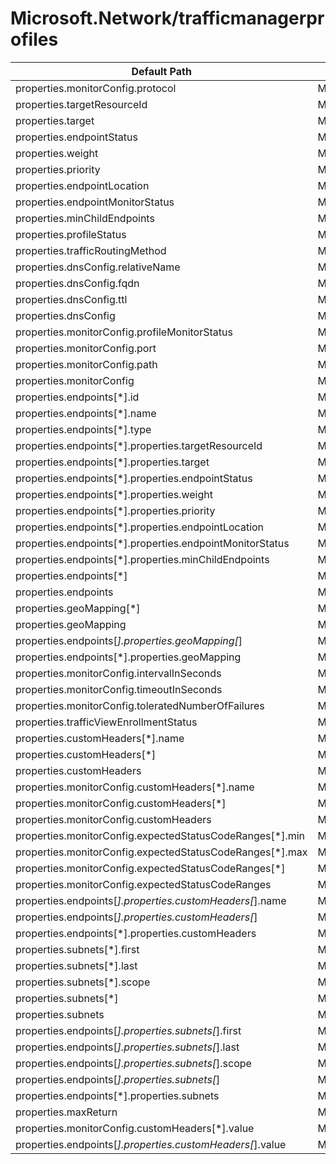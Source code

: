 # Microsoft.Network/trafficmanagerprofiles

| Default Path | Alias |
|---|---|
| properties.monitorConfig.protocol | Microsoft.Network/trafficmanagerprofiles/monitorConfig.protocol |
| properties.targetResourceId | Microsoft.Network/trafficmanagerprofiles/targetResourceId |
| properties.target | Microsoft.Network/trafficmanagerprofiles/target |
| properties.endpointStatus | Microsoft.Network/trafficmanagerprofiles/endpointStatus |
| properties.weight | Microsoft.Network/trafficmanagerprofiles/weight |
| properties.priority | Microsoft.Network/trafficmanagerprofiles/priority |
| properties.endpointLocation | Microsoft.Network/trafficmanagerprofiles/endpointLocation |
| properties.endpointMonitorStatus | Microsoft.Network/trafficmanagerprofiles/endpointMonitorStatus |
| properties.minChildEndpoints | Microsoft.Network/trafficmanagerprofiles/minChildEndpoints |
| properties.profileStatus | Microsoft.Network/trafficmanagerprofiles/profileStatus |
| properties.trafficRoutingMethod | Microsoft.Network/trafficmanagerprofiles/trafficRoutingMethod |
| properties.dnsConfig.relativeName | Microsoft.Network/trafficmanagerprofiles/dnsConfig.relativeName |
| properties.dnsConfig.fqdn | Microsoft.Network/trafficmanagerprofiles/dnsConfig.fqdn |
| properties.dnsConfig.ttl | Microsoft.Network/trafficmanagerprofiles/dnsConfig.ttl |
| properties.dnsConfig | Microsoft.Network/trafficmanagerprofiles/dnsConfig |
| properties.monitorConfig.profileMonitorStatus | Microsoft.Network/trafficmanagerprofiles/monitorConfig.profileMonitorStatus |
| properties.monitorConfig.port | Microsoft.Network/trafficmanagerprofiles/monitorConfig.port |
| properties.monitorConfig.path | Microsoft.Network/trafficmanagerprofiles/monitorConfig.path |
| properties.monitorConfig | Microsoft.Network/trafficmanagerprofiles/monitorConfig |
| properties.endpoints[*].id | Microsoft.Network/trafficmanagerprofiles/endpoints[*].id |
| properties.endpoints[*].name | Microsoft.Network/trafficmanagerprofiles/endpoints[*].name |
| properties.endpoints[*].type | Microsoft.Network/trafficmanagerprofiles/endpoints[*].type |
| properties.endpoints[*].properties.targetResourceId | Microsoft.Network/trafficmanagerprofiles/endpoints[*].targetResourceId |
| properties.endpoints[*].properties.target | Microsoft.Network/trafficmanagerprofiles/endpoints[*].target |
| properties.endpoints[*].properties.endpointStatus | Microsoft.Network/trafficmanagerprofiles/endpoints[*].endpointStatus |
| properties.endpoints[*].properties.weight | Microsoft.Network/trafficmanagerprofiles/endpoints[*].weight |
| properties.endpoints[*].properties.priority | Microsoft.Network/trafficmanagerprofiles/endpoints[*].priority |
| properties.endpoints[*].properties.endpointLocation | Microsoft.Network/trafficmanagerprofiles/endpoints[*].endpointLocation |
| properties.endpoints[*].properties.endpointMonitorStatus | Microsoft.Network/trafficmanagerprofiles/endpoints[*].endpointMonitorStatus |
| properties.endpoints[*].properties.minChildEndpoints | Microsoft.Network/trafficmanagerprofiles/endpoints[*].minChildEndpoints |
| properties.endpoints[*] | Microsoft.Network/trafficmanagerprofiles/endpoints[*] |
| properties.endpoints | Microsoft.Network/trafficmanagerprofiles/endpoints |
| properties.geoMapping[*] | Microsoft.Network/trafficmanagerprofiles/geoMapping[*] |
| properties.geoMapping | Microsoft.Network/trafficmanagerprofiles/geoMapping |
| properties.endpoints[*].properties.geoMapping[*] | Microsoft.Network/trafficmanagerprofiles/endpoints[*].geoMapping[*] |
| properties.endpoints[*].properties.geoMapping | Microsoft.Network/trafficmanagerprofiles/endpoints[*].geoMapping |
| properties.monitorConfig.intervalInSeconds | Microsoft.Network/trafficmanagerprofiles/monitorConfig.intervalInSeconds |
| properties.monitorConfig.timeoutInSeconds | Microsoft.Network/trafficmanagerprofiles/monitorConfig.timeoutInSeconds |
| properties.monitorConfig.toleratedNumberOfFailures | Microsoft.Network/trafficmanagerprofiles/monitorConfig.toleratedNumberOfFailures |
| properties.trafficViewEnrollmentStatus | Microsoft.Network/trafficmanagerprofiles/trafficViewEnrollmentStatus |
| properties.customHeaders[*].name | Microsoft.Network/trafficmanagerprofiles/customHeaders[*].name |
| properties.customHeaders[*] | Microsoft.Network/trafficmanagerprofiles/customHeaders[*] |
| properties.customHeaders | Microsoft.Network/trafficmanagerprofiles/customHeaders |
| properties.monitorConfig.customHeaders[*].name | Microsoft.Network/trafficmanagerprofiles/monitorConfig.customHeaders[*].name |
| properties.monitorConfig.customHeaders[*] | Microsoft.Network/trafficmanagerprofiles/monitorConfig.customHeaders[*] |
| properties.monitorConfig.customHeaders | Microsoft.Network/trafficmanagerprofiles/monitorConfig.customHeaders |
| properties.monitorConfig.expectedStatusCodeRanges[*].min | Microsoft.Network/trafficmanagerprofiles/monitorConfig.expectedStatusCodeRanges[*].min |
| properties.monitorConfig.expectedStatusCodeRanges[*].max | Microsoft.Network/trafficmanagerprofiles/monitorConfig.expectedStatusCodeRanges[*].max |
| properties.monitorConfig.expectedStatusCodeRanges[*] | Microsoft.Network/trafficmanagerprofiles/monitorConfig.expectedStatusCodeRanges[*] |
| properties.monitorConfig.expectedStatusCodeRanges | Microsoft.Network/trafficmanagerprofiles/monitorConfig.expectedStatusCodeRanges |
| properties.endpoints[*].properties.customHeaders[*].name | Microsoft.Network/trafficmanagerprofiles/endpoints[*].customHeaders[*].name |
| properties.endpoints[*].properties.customHeaders[*] | Microsoft.Network/trafficmanagerprofiles/endpoints[*].customHeaders[*] |
| properties.endpoints[*].properties.customHeaders | Microsoft.Network/trafficmanagerprofiles/endpoints[*].customHeaders |
| properties.subnets[*].first | Microsoft.Network/trafficmanagerprofiles/subnets[*].first |
| properties.subnets[*].last | Microsoft.Network/trafficmanagerprofiles/subnets[*].last |
| properties.subnets[*].scope | Microsoft.Network/trafficmanagerprofiles/subnets[*].scope |
| properties.subnets[*] | Microsoft.Network/trafficmanagerprofiles/subnets[*] |
| properties.subnets | Microsoft.Network/trafficmanagerprofiles/subnets |
| properties.endpoints[*].properties.subnets[*].first | Microsoft.Network/trafficmanagerprofiles/endpoints[*].subnets[*].first |
| properties.endpoints[*].properties.subnets[*].last | Microsoft.Network/trafficmanagerprofiles/endpoints[*].subnets[*].last |
| properties.endpoints[*].properties.subnets[*].scope | Microsoft.Network/trafficmanagerprofiles/endpoints[*].subnets[*].scope |
| properties.endpoints[*].properties.subnets[*] | Microsoft.Network/trafficmanagerprofiles/endpoints[*].subnets[*] |
| properties.endpoints[*].properties.subnets | Microsoft.Network/trafficmanagerprofiles/endpoints[*].subnets |
| properties.maxReturn | Microsoft.Network/trafficmanagerprofiles/maxReturn |
| properties.monitorConfig.customHeaders[*].value | Microsoft.Network/trafficmanagerprofiles/monitorConfig.customHeaders[*].value |
| properties.endpoints[*].properties.customHeaders[*].value | Microsoft.Network/trafficmanagerprofiles/endpoints[*].customHeaders[*].value |

